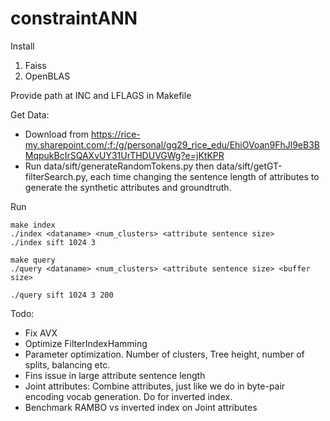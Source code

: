 # constraintANN

Install 
1) Faiss
2) OpenBLAS

Provide path at INC and LFLAGS in Makefile

Get Data:

- Download from https://rice-my.sharepoint.com/:f:/g/personal/gg29_rice_edu/EhiOVoan9FhJl9eB3BMqpukBcIrSQAXvUY31UrTHDUVGWg?e=jKtKPR
- Run data/sift/generateRandomTokens.py then data/sift/getGT-filterSearch.py, each time changing the sentence length of attributes to generate the synthetic attributes and groundtruth.

Run
```
make index
./index <dataname> <num_clusters> <attribute sentence size>
./index sift 1024 3
```
```
make query
./query <dataname> <num_clusters> <attribute sentence size> <buffer size>

./query sift 1024 3 200
```


Todo: 
- Fix AVX
- Optimize FilterIndexHamming
- Parameter optimization. Number of clusters, Tree height, number of splits, balancing etc.
- Fins issue in large attribute sentence length
- Joint attributes: Combine attributes, just like we do in byte-pair encoding vocab generation. Do for inverted index.
- Benchmark RAMBO vs inverted index on Joint attributes

